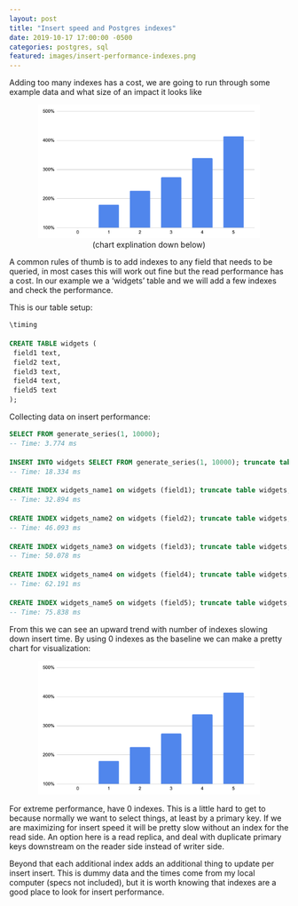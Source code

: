 ```yaml
---
layout: post
title: "Insert speed and Postgres indexes"
date: 2019-10-17 17:00:00 -0500
categories: postgres, sql
featured: images/insert-performance-indexes.png
---
```


Adding too many indexes has a cost, we are going to run through some example data and what size of an
impact it looks like

<div style="text-align: center;">
  <img src="images/insert-performance-indexes.png" width="400">
  <div>
    (chart explination down below)
  </div>
</div>

A common rules of thumb is to add indexes to any field that needs to be queried, in most cases this will work out fine but the read performance has a cost. In our example we a ‘widgets’ table and we will add a few indexes and check the performance.

This is our table setup:

```sql
\timing

CREATE TABLE widgets (
 field1 text,
 field2 text,
 field3 text,
 field4 text,
 field5 text
);
```

Collecting data on insert performance:

```sql
SELECT FROM generate_series(1, 10000);
-- Time: 3.774 ms

INSERT INTO widgets SELECT FROM generate_series(1, 10000); truncate table widgets;
-- Time: 18.334 ms

CREATE INDEX widgets_name1 on widgets (field1); truncate table widgets;
-- Time: 32.894 ms

CREATE INDEX widgets_name2 on widgets (field2); truncate table widgets;
-- Time: 46.093 ms

CREATE INDEX widgets_name3 on widgets (field3); truncate table widgets;
-- Time: 50.078 ms

CREATE INDEX widgets_name4 on widgets (field4); truncate table widgets;
-- Time: 62.191 ms

CREATE INDEX widgets_name5 on widgets (field5); truncate table widgets;
-- Time: 75.838 ms
```

From this we can see an upward trend with number of indexes slowing down insert time. By using 0 indexes as the baseline we can make a pretty chart for visualization:

<div style="text-align: center;">
  <img src="images/insert-performance-indexes.png" width="400">
</div>

For extreme performance, have 0 indexes. This is a little hard to get to because normally we want to select things, at least by a primary key. If we are maximizing for insert speed it will be pretty slow without an index for the read side. An option here is a read replica, and deal with duplicate primary keys downstream on the reader side instead of writer side.

Beyond that each additional index adds an additional thing to update per insert insert. This is dummy data and the times come from my local computer (specs not included), but it is worth knowing that indexes are a good place to look for insert performance.
